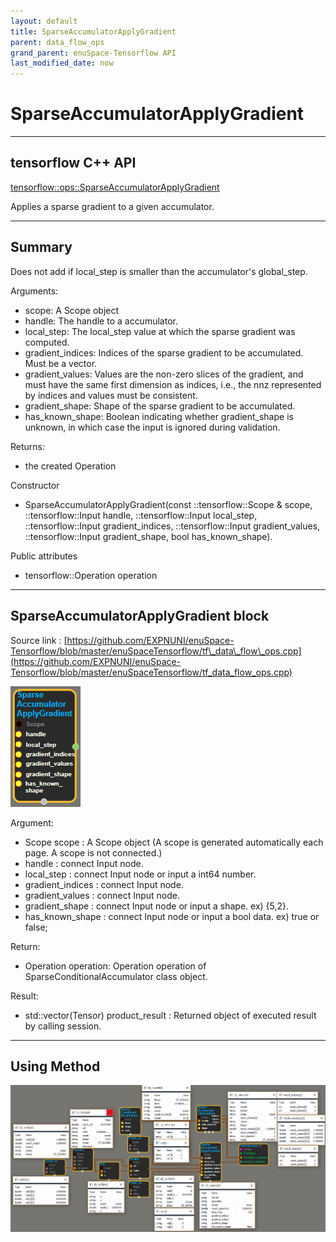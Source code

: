 ```yaml
--- 
layout: default 
title: SparseAccumulatorApplyGradient 
parent: data_flow_ops 
grand_parent: enuSpace-Tensorflow API 
last_modified_date: now 
--- 
```


# SparseAccumulatorApplyGradient

---

## tensorflow C++ API

[tensorflow::ops::SparseAccumulatorApplyGradient](https://www.tensorflow.org/api_docs/cc/class/tensorflow/ops/sparse-accumulator-apply-gradient)

Applies a sparse gradient to a given accumulator.

---

## Summary

Does not add if local\_step is smaller than the accumulator's global\_step.

Arguments:

* scope: A Scope object
* handle: The handle to a accumulator.
* local\_step: The local\_step value at which the sparse gradient was computed.
* gradient\_indices: Indices of the sparse gradient to be accumulated. Must be a vector.
* gradient\_values: Values are the non-zero slices of the gradient, and must have the same first dimension as indices, i.e., the nnz represented by indices and values must be consistent.
* gradient\_shape: Shape of the sparse gradient to be accumulated.
* has\_known\_shape: Boolean indicating whether gradient\_shape is unknown, in which case the input is ignored during validation.

Returns:

* the created Operation 

Constructor

* SparseAccumulatorApplyGradient\(const ::tensorflow::Scope & scope, ::tensorflow::Input handle, ::tensorflow::Input local\_step, ::tensorflow::Input gradient\_indices, ::tensorflow::Input gradient\_values, ::tensorflow::Input gradient\_shape, bool has\_known\_shape\).

Public attributes

* tensorflow::Operation operation

---

## SparseAccumulatorApplyGradient block

Source link : [https://github.com/EXPNUNI/enuSpace-Tensorflow/blob/master/enuSpaceTensorflow/tf\_data\_flow\_ops.cpp](https://github.com/EXPNUNI/enuSpace-Tensorflow/blob/master/enuSpaceTensorflow/tf_data_flow_ops.cpp)

![](../assets/dataflow_SparseAccumulatorApplyGradient_Symbol.png)

Argument:

* Scope scope : A Scope object \(A scope is generated automatically each page. A scope is not connected.\)
* handle : connect Input node.
* local\_step : connect Input node or input a int64 number.
* gradient\_indices : connect Input node.
* gradient\_values : connect Input node.
* gradient\_shape : connect Input node or input a shape. ex\) {5,2}.
* has\_known\_shape : connect Input node or input a bool data. ex\) true or false;

Return:

* Operation operation: Operation operation of SparseConditionalAccumulator class object.

Result:

* std::vector\(Tensor\) product\_result : Returned object of executed result by calling session.

---

## Using Method

![](../assets/dataflow_SparseConditionalAccumulator_Method.png)

